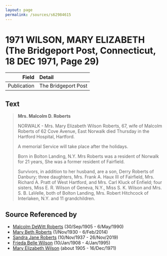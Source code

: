 ```yaml
---
layout: page
permalink: /sources/s62984615
---
```


# 1971 WILSON, MARY ELIZABETH (The Bridgeport Post, Connecticut, 18 DEC 1971, Page 29)

Field | Detail
---:|:---
Publication | The Bridgeport Post

## Text

> **Mrs. Malcolm D. Roberts**
>
> NORWALK - Mrs. Mary Elizabeth Wilson Roberts, 67, wife of Malcolm Roberts of 62 Cove Avenue, East Norwalk died Thursday in the Hartford Hospital, Hartford.
>
> A memorial Service will take place after the holidays.
>
> Born in Bolton Landing, N.Y. Mrs Roberts was a resident of Norwalk for 21 years, She was a former resident of Fairfield.
>
> Survivors, in addition to her husband, are a son, Derry Roberts of Danbury; three daughters, Mrs. Frank A. Haux III of Fairfield, Mrs. Richard A. Pratt of West Hartford, and Mrs. Carl Kluck of Enfield; four sisters, Miss E. R. Wilson of Geneva, N.Y., Miss S. K. Wilson and Mrs. S. B. LaVelle, both of Bolton Landing, Mrs. Robert Hitchcock of Interlaken, N.Y. and 11 grandchildren.
>

## Source Referenced by

* [Malcolm DeWitt Roberts](../people/@21721539@-malcolm-dewitt-roberts-b1905-9-30-d1990-5-6.md) (30/Sep/1905 - 6/May/1990)
* [Mary Beth Roberts](../people/@44331192@-mary-beth-roberts-b1930-11-1-d2014-2-6.md) (1/Nov/1930 - 6/Feb/2014)
* [Sandra Jane Roberts](../people/@40000604@-sandra-jane-roberts-b1937-11-10-d2019-11-26.md) (10/Nov/1937 - 26/Nov/2019)
* [Frieda Belle Wilson](../people/@66883950@-frieda-belle-wilson-b1908-1-10-d1995-1-4.md) (10/Jan/1908 - 4/Jan/1995)
* [Mary Elizabeth Wilson](../people/@99819804@-mary-elizabeth-wilson-b1905-d1971-12-16.md) (about 1905 - 16/Dec/1971)
